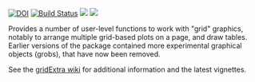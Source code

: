 [![DOI](https://zenodo.org/badge/5734/baptiste/gridextra.png)](http://dx.doi.org/10.5281/zenodo.11422)
[![Build Status](https://travis-ci.org/baptiste/gridextra.svg?branch=master)](https://travis-ci.org/baptiste/gridextra)
[![](http://www.r-pkg.org/badges/version/gridExtra)](http://cran.rstudio.com/web/packages/gridExtra/index.html)
[![](http://cranlogs.r-pkg.org/badges/grand-total/gridExtra)](http://cran.rstudio.com/web/packages/gridExtra/index.html)


Provides a number of user-level functions to work with "grid" graphics, notably to arrange multiple grid-based plots on a page, and draw tables. Earlier versions of the package contained more experimental graphical objects (grobs), that have now been removed.

See the [gridExtra wiki](https://github.com/baptiste/gridextra/wiki) for additional information and the latest vignettes.
